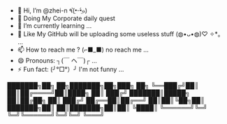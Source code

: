- 👋 Hi, I’m @zhei-n ٩(•̤̀ᵕ•̤́๑)
- 👀 Doing My Corporate daily quest 
- 🌱 I’m currently learning ... 
- 💞️ Like My GitHub will be uploading some useless stuff (◍•ᴗ•◍)♡ ✧*。  ...
- 📫 How to reach me ? (⌐■_■) no reach me ...
- 😄 Pronouns: ┐(￣ ヘ￣)┌ ...
- ⚡ Fun fact: (╯°□°）╯ I'm not funny  ...
  
███████╗██╗  ██╗███████╗██╗███╗   ██╗
╚══███╔╝██║  ██║██╔════╝██║████╗  ██║
  ███╔╝ ███████║█████╗  ██║██╔██╗ ██║
 ███╔╝  ██╔══██║██╔══╝  ██║██║╚██╗██║
███████╗██║  ██║███████╗██║██║ ╚████║
╚══════╝╚═╝  ╚═╝╚══════╝╚═╝╚═╝  ╚═══╝

<!---
zhei-n/zhei-n is a ✨ special ✨ repository because its `README.md` (this file) appears on your GitHub profile.
You can click the Preview link to take a look at your changes.
--->
